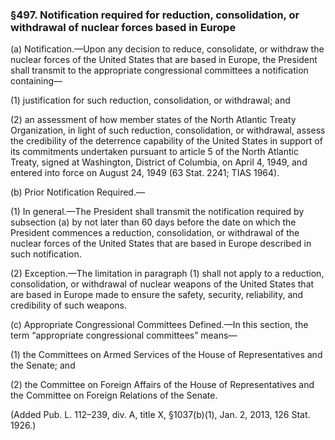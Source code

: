 ### §497. Notification required for reduction, consolidation, or withdrawal of nuclear forces based in Europe ###

(a) Notification.—Upon any decision to reduce, consolidate, or withdraw the nuclear forces of the United States that are based in Europe, the President shall transmit to the appropriate congressional committees a notification containing—

(1) justification for such reduction, consolidation, or withdrawal; and

(2) an assessment of how member states of the North Atlantic Treaty Organization, in light of such reduction, consolidation, or withdrawal, assess the credibility of the deterrence capability of the United States in support of its commitments undertaken pursuant to article 5 of the North Atlantic Treaty, signed at Washington, District of Columbia, on April 4, 1949, and entered into force on August 24, 1949 (63 Stat. 2241; TIAS 1964).

(b) Prior Notification Required.—

(1) In general.—The President shall transmit the notification required by subsection (a) by not later than 60 days before the date on which the President commences a reduction, consolidation, or withdrawal of the nuclear forces of the United States that are based in Europe described in such notification.

(2) Exception.—The limitation in paragraph (1) shall not apply to a reduction, consolidation, or withdrawal of nuclear weapons of the United States that are based in Europe made to ensure the safety, security, reliability, and credibility of such weapons.

(c) Appropriate Congressional Committees Defined.—In this section, the term “appropriate congressional committees” means—

(1) the Committees on Armed Services of the House of Representatives and the Senate; and

(2) the Committee on Foreign Affairs of the House of Representatives and the Committee on Foreign Relations of the Senate.

(Added Pub. L. 112–239, div. A, title X, §1037(b)(1), Jan. 2, 2013, 126 Stat. 1926.)